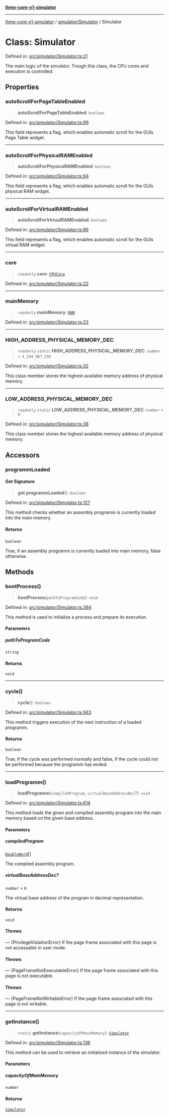 [**ihme-core-x1-simulator**](../../../README.md)

***

[ihme-core-x1-simulator](../../../modules.md) / [simulator/Simulator](../README.md) / Simulator

# Class: Simulator

Defined in: [src/simulator/Simulator.ts:21](https://github.com/ProgrammIt/CPU-Simulator/blob/1018f35141b4ad3f48781b12aa9e5f0ba9cc7301/src/simulator/Simulator.ts#L21)

The main logic of the simulator. Trough this class, the CPU cores and execution is controlled.

## Properties

### autoScrollForPageTableEnabled

> **autoScrollForPageTableEnabled**: `boolean`

Defined in: [src/simulator/Simulator.ts:99](https://github.com/ProgrammIt/CPU-Simulator/blob/1018f35141b4ad3f48781b12aa9e5f0ba9cc7301/src/simulator/Simulator.ts#L99)

This field represents a flag, which enables automatic scroll for the GUIs Page Table widget.

***

### autoScrollForPhysicalRAMEnabled

> **autoScrollForPhysicalRAMEnabled**: `boolean`

Defined in: [src/simulator/Simulator.ts:94](https://github.com/ProgrammIt/CPU-Simulator/blob/1018f35141b4ad3f48781b12aa9e5f0ba9cc7301/src/simulator/Simulator.ts#L94)

This field represents a flag, which enables automatic scroll for the GUIs physical RAM widget.

***

### autoScrollForVirtualRAMEnabled

> **autoScrollForVirtualRAMEnabled**: `boolean`

Defined in: [src/simulator/Simulator.ts:89](https://github.com/ProgrammIt/CPU-Simulator/blob/1018f35141b4ad3f48781b12aa9e5f0ba9cc7301/src/simulator/Simulator.ts#L89)

This field represents a flag, which enables automatic scroll for the GUIs virtual RAM widget.

***

### core

> `readonly` **core**: [`CPUCore`](../../execution_units/CPUCore/classes/CPUCore.md)

Defined in: [src/simulator/Simulator.ts:22](https://github.com/ProgrammIt/CPU-Simulator/blob/1018f35141b4ad3f48781b12aa9e5f0ba9cc7301/src/simulator/Simulator.ts#L22)

***

### mainMemory

> `readonly` **mainMemory**: [`RAM`](../../functional_units/RAM/classes/RAM.md)

Defined in: [src/simulator/Simulator.ts:23](https://github.com/ProgrammIt/CPU-Simulator/blob/1018f35141b4ad3f48781b12aa9e5f0ba9cc7301/src/simulator/Simulator.ts#L23)

***

### HIGH\_ADDRESS\_PHYSICAL\_MEMORY\_DEC

> `readonly` `static` **HIGH\_ADDRESS\_PHYSICAL\_MEMORY\_DEC**: `number` = `4_294_967_295`

Defined in: [src/simulator/Simulator.ts:32](https://github.com/ProgrammIt/CPU-Simulator/blob/1018f35141b4ad3f48781b12aa9e5f0ba9cc7301/src/simulator/Simulator.ts#L32)

This class member stores the highest available memory address of physical memory.

***

### LOW\_ADDRESS\_PHYSICAL\_MEMORY\_DEC

> `readonly` `static` **LOW\_ADDRESS\_PHYSICAL\_MEMORY\_DEC**: `number` = `0`

Defined in: [src/simulator/Simulator.ts:38](https://github.com/ProgrammIt/CPU-Simulator/blob/1018f35141b4ad3f48781b12aa9e5f0ba9cc7301/src/simulator/Simulator.ts#L38)

This class member stores the highest available memory address of physical memory.

## Accessors

### programmLoaded

#### Get Signature

> **get** **programmLoaded**(): `boolean`

Defined in: [src/simulator/Simulator.ts:127](https://github.com/ProgrammIt/CPU-Simulator/blob/1018f35141b4ad3f48781b12aa9e5f0ba9cc7301/src/simulator/Simulator.ts#L127)

This method checks whether an assembly programm is currently loaded into the main memory.

##### Returns

`boolean`

True, if an assembly programm is currently loaded into main memory, false otherwise.

## Methods

### bootProcess()

> **bootProcess**(`pathToProgramCode`): `void`

Defined in: [src/simulator/Simulator.ts:364](https://github.com/ProgrammIt/CPU-Simulator/blob/1018f35141b4ad3f48781b12aa9e5f0ba9cc7301/src/simulator/Simulator.ts#L364)

This method is used to initialize a process and prepare its execution.

#### Parameters

##### pathToProgramCode

`string`

#### Returns

`void`

***

### cycle()

> **cycle**(): `boolean`

Defined in: [src/simulator/Simulator.ts:563](https://github.com/ProgrammIt/CPU-Simulator/blob/1018f35141b4ad3f48781b12aa9e5f0ba9cc7301/src/simulator/Simulator.ts#L563)

This method triggers execution of the next instruction of a loaded programm.

#### Returns

`boolean`

True, if the cycle was performed normally and false, if the cycle could not be performed because the programm has ended.

***

### loadProgramm()

> **loadProgramm**(`compiledProgram`, `virtualBaseAddressDec`?): `void`

Defined in: [src/simulator/Simulator.ts:614](https://github.com/ProgrammIt/CPU-Simulator/blob/1018f35141b4ad3f48781b12aa9e5f0ba9cc7301/src/simulator/Simulator.ts#L614)

This method loads the given and compiled assembly program into the main memory based on 
the given base address.

#### Parameters

##### compiledProgram

[`DoubleWord`](../../../binary_types/DoubleWord/classes/DoubleWord.md)[]

The compiled assembly program.

##### virtualBaseAddressDec?

`number` = `0`

The virtual base address of the program in decimal representation.

#### Returns

`void`

#### Throws

— {PrivilegeViolationError} If the page frame associated with this page is not accessable in user mode.

#### Throws

— {PageFrameNotExecutableError} If the page frame associated with this page is not executable.

#### Throws

— {PageFrameNotWritableError} If the page frame associated with this page is not writable.

***

### getInstance()

> `static` **getInstance**(`capacityOfMainMemory`): [`Simulator`](Simulator.md)

Defined in: [src/simulator/Simulator.ts:136](https://github.com/ProgrammIt/CPU-Simulator/blob/1018f35141b4ad3f48781b12aa9e5f0ba9cc7301/src/simulator/Simulator.ts#L136)

This method can be used to retrieve an initialized instance of the simulator.

#### Parameters

##### capacityOfMainMemory

`number`

#### Returns

[`Simulator`](Simulator.md)
